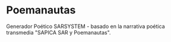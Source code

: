 # Poemanautas
Generador Poético SARSYSTEM - basado en la narrativa poética transmedia "SAPICA SAR y Poemanautas". 
